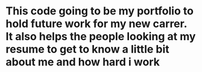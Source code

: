 # This code going to be my portfolio to hold future work for my new carrer. It also helps the people looking at my resume to get to know a little bit about me and how hard i work  
